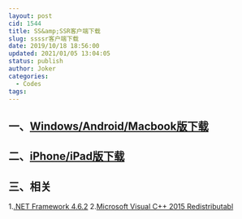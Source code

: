 ```yaml
---
layout: post
cid: 1544
title: SS&amp;SSR客户端下载
slug: ssssr客户端下载
date: 2019/10/18 18:56:00
updated: 2021/01/05 13:04:05
status: publish
author: Joker
categories: 
  - Codes
tags: 
---
```



一、[Windows/Android/Macbook版下载][1]
---------------------------------

二、[iPhone/iPad版下载][2]
----------------

三、相关
----
1.[.NET Framework 4.6.2][3]
2.[Microsoft Visual C++ 2015 Redistributabl][4]



  [1]: https://cloud.joker.cc/#s/6kKR1YKg
  [2]: https://itunes.apple.com/cn/app/shadowsocks-wingy-proxy-for-http-socks5-ss/id1148026741?mt=8
  [3]: https://www.microsoft.com/zh-CN/download/details.aspx?id=53344
  [4]: https://www.microsoft.com/zh-CN/download/details.aspx?id=53840